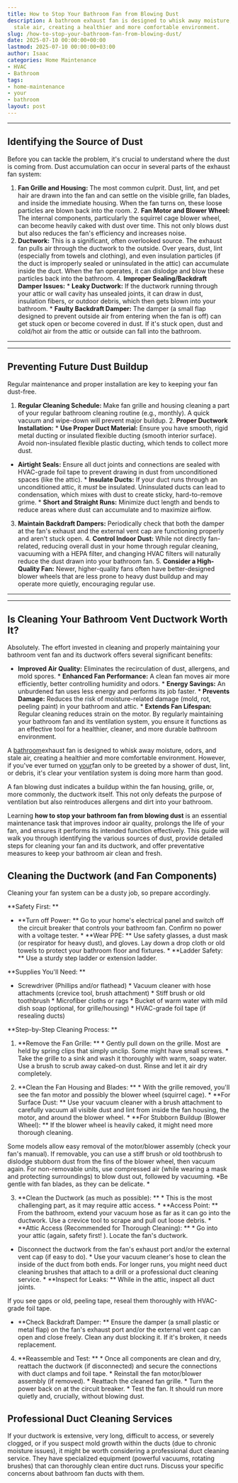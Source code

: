 ```yaml
---
title: How to Stop Your Bathroom Fan from Blowing Dust
description: A bathroom exhaust fan is designed to whisk away moisture, odors, and
  stale air, creating a healthier and more comfortable environment.
slug: /how-to-stop-your-bathroom-fan-from-blowing-dust/
date: 2025-07-10 00:00:00+00:00
lastmod: 2025-07-10 00:00:00+03:00
author: Isaac
categories: Home Maintenance
- HVAC
- Bathroom
tags:
- home-maintenance
- your
- bathroom
layout: post
---
```

---

## Identifying the Source of Dust
Before you can tackle the problem, it's crucial to understand where the dust is coming from. Dust accumulation can occur in several parts of the exhaust fan system:
1. **Fan Grille and Housing:** The most common culprit. Dust, lint, and pet hair are drawn into the fan and can settle on the visible grille, fan blades, and inside the immediate housing. When the fan turns on, these loose particles are blown back into the room. 2. **Fan Motor and Blower Wheel:** The internal components, particularly the squirrel cage blower wheel, can become heavily caked with dust over time. This not only blows dust but also reduces the fan's efficiency and increases noise.
3. **Ductwork:** This is a significant, often overlooked source. The exhaust fan pulls air through the ductwork to the outside. Over years, dust, lint (especially from towels and clothing), and even insulation particles (if the duct is improperly sealed or uninsulated in the attic) can accumulate inside the duct. When the fan operates, it can dislodge and blow these particles back into the bathroom. 4.
**Improper Sealing/Backdraft Damper Issues:** * **Leaky Ductwork:** If the ductwork running through your attic or wall cavity has unsealed joints, it can draw in dust, insulation fibers, or outdoor debris, which then gets blown into your bathroom. * **Faulty Backdraft Damper:** The damper (a small flap designed to prevent outside air from entering when the fan is off) can get stuck open or become covered in dust.
If it's stuck open, dust and cold/hot air from the attic or outside can fall into the bathroom.
---
---

## Preventing Future Dust Buildup
Regular maintenance and proper installation are key to keeping your fan dust-free.
1. **Regular Cleaning Schedule:** Make fan grille and housing cleaning a part of your regular bathroom cleaning routine (e.g., monthly). A quick vacuum and wipe-down will prevent major buildup. 2. **Proper Ductwork Installation:** * **Use Proper Duct Material:** Ensure you have smooth, rigid metal ducting or insulated flexible ducting (smooth interior surface). Avoid non-insulated flexible plastic ducting, which tends to collect more dust.

* **Airtight Seals:** Ensure all duct joints and connections are sealed with HVAC-grade foil tape to prevent drawing in dust from unconditioned spaces (like the attic). * **Insulate Ducts:** If your duct runs through an unconditioned attic, it *must* be insulated. Uninsulated ducts can lead to condensation, which mixes with dust to create sticky, hard-to-remove grime. * **Short and Straight Runs:** Minimize duct length and bends to reduce areas where dust can accumulate and to maximize airflow.
3. **Maintain Backdraft Dampers:** Periodically check that both the damper at the fan's exhaust and the external vent cap are functioning properly and aren't stuck open. 4. **Control Indoor Dust:** While not directly fan-related, reducing overall dust in your home through regular cleaning, vacuuming with a HEPA filter, and changing HVAC filters will naturally reduce the dust drawn into your bathroom fan. 5.
**Consider a High-Quality Fan:** Newer, higher-quality fans often have better-designed blower wheels that are less prone to heavy dust buildup and may operate more quietly, encouraging regular use.
---
---

## Is Cleaning Your Bathroom Vent Ductwork Worth It?
Absolutely. The effort invested in cleaning and properly maintaining your bathroom vent fan and its ductwork offers several significant benefits:

* **Improved Air Quality:** Eliminates the recirculation of dust, allergens, and mold spores. * **Enhanced Fan Performance:** A clean fan moves air more efficiently, better controlling humidity and odors. * **Energy Savings:** An unburdened fan uses less energy and performs its job faster. * **Prevents Damage:** Reduces the risk of moisture-related damage (mold, rot, peeling paint) in your bathroom and attic. * **Extends Fan Lifespan:** Regular cleaning reduces strain on the motor.
By regularly maintaining your bathroom fan and its ventilation system, you ensure it functions as an effective tool for a healthier, cleaner, and more durable bathroom environment.

A [bathroom](https://pestpolicy.com/how-to-maintain-a-bathroom-vent-fan/)exhaust fan is designed to whisk away moisture, odors, and stale air, creating a healthier and more comfortable environment. However, if you've ever turned on [your](https://pestpolicy.com/growing-chrysanthemums-in-your-garden/)fan only to be greeted by a shower of dust, lint, or debris, it's clear your ventilation system is doing more harm than good.

A fan blowing dust indicates a buildup within the fan housing, grille, or, more commonly, the ductwork itself. This not only defeats the purpose of ventilation but also reintroduces allergens and dirt into your bathroom.

Learning **how to stop your bathroom fan from blowing dust** is an essential maintenance task that improves indoor air quality, prolongs the life of your fan, and ensures it performs its intended function effectively. This guide will walk you through identifying the various sources of dust, provide detailed steps for cleaning your fan and its ductwork, and offer preventative measures to keep your bathroom air clean and fresh.

##  Cleaning the Ductwork (and Fan Components)

Cleaning your fan system can be a dusty job, so prepare accordingly.

**Safety First: **

* **Turn off Power: ** Go to your home's electrical panel and switch off the circuit breaker that controls your bathroom fan. Confirm no power with a voltage tester. * **Wear PPE: ** Use safety glasses, a dust mask (or respirator for heavy dust), and gloves. Lay down a drop cloth or old towels to protect your bathroom floor and fixtures. * **Ladder Safety: ** Use a sturdy step ladder or extension ladder.

**Supplies You'll Need: **

* Screwdriver (Phillips and/or flathead) * Vacuum cleaner with hose attachments (crevice tool, brush attachment) * Stiff brush or old toothbrush * Microfiber cloths or rags * Bucket of warm water with mild dish soap (optional, for grille/housing) * HVAC-grade foil tape (if resealing ducts)

**Step-by-Step Cleaning Process: **

1. **Remove the Fan Grille: ** * Gently pull down on the grille. Most are held by spring clips that simply unclip. Some might have small screws. * Take the grille to a sink and wash it thoroughly with warm, soapy water. Use a brush to scrub away caked-on dust. Rinse and let it air dry completely.

2. **Clean the Fan Housing and Blades: ** * With the grille removed, you'll see the fan motor and possibly the blower wheel (squirrel cage). * **For Surface Dust: ** Use your vacuum cleaner with a brush attachment to carefully vacuum all visible dust and lint from inside the fan housing, the motor, and around the blower wheel. * **For Stubborn Buildup (Blower Wheel): ** If the blower wheel is heavily caked, it might need more thorough cleaning.

Some models allow easy removal of the motor/blower assembly (check your fan's manual). If removable, you can use a stiff brush or old toothbrush to dislodge stubborn dust from the fins of the blower wheel, then vacuum again. For non-removable units, use compressed air (while wearing a mask and protecting surroundings) to blow dust out, followed by vacuuming. *Be gentle with fan blades, as they can be delicate. *

3. **Clean the Ductwork (as much as possible): ** * This is the most challenging part, as it may require attic access. * **Access Point: ** From the bathroom, extend your vacuum hose as far as it can go into the ductwork. Use a crevice tool to scrape and pull out loose debris. * **Attic Access (Recommended for Thorough Cleaning): ** * Go into your attic (again, safety first! ). Locate the fan's ductwork.

* Disconnect the ductwork from the fan's exhaust port and/or the external vent cap (if easy to do). * Use your vacuum cleaner's hose to clean the inside of the duct from both ends. For longer runs, you might need duct cleaning brushes that attach to a drill or a professional duct cleaning service. * **Inspect for Leaks: ** While in the attic, inspect all duct joints.

If you see gaps or old, peeling tape, reseal them thoroughly with HVAC-grade foil tape.

* **Check Backdraft Damper: ** Ensure the damper (a small plastic or metal flap) on the fan's exhaust port and/or the external vent cap can open and close freely. Clean any dust blocking it. If it's broken, it needs replacement.

4. **Reassemble and Test: ** * Once all components are clean and dry, reattach the ductwork (if disconnected) and secure the connections with duct clamps and foil tape. * Reinstall the fan motor/blower assembly (if removed). * Reattach the cleaned fan grille. * Turn the power back on at the circuit breaker. * Test the fan. It should run more quietly and, crucially, without blowing dust.

##  Professional Duct Cleaning Services

If your ductwork is extensive, very long, difficult to access, or severely clogged, or if you suspect mold growth within the ducts (due to chronic moisture issues), it might be worth considering a professional duct cleaning service. They have specialized equipment (powerful vacuums, rotating brushes) that can thoroughly clean entire duct runs. Discuss your specific concerns about bathroom fan ducts with them.